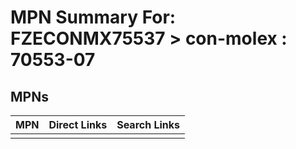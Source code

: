 



# MPN Summary For: FZECONMX75537 > con-molex : 70553-07

## MPNs
  

|MPN|Direct Links|Search Links|
| :--- | :--- | :--- |
||||
